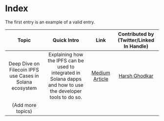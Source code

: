 # Index

The first entry is an example of a valid entry.

|                          Topic                           |                                                  Quick Intro                                                   |                                                              Link                                                              |     Contributed by (Twitter/Linked In Handle)      |
| :------------------------------------------------------: | :------------------------------------------------------------------------------------------------------------: | :----------------------------------------------------------------------------------------------------------------------------: | :------------------------------------------------: |
| Deep Dive on Filecoin IPFS use Cases in Solana ecosystem | Explaining how the IPFS can be used to integrated in Solana dapps and how to use the developer tools to do so. | [Medium Article](https://9yearoldtechkid.medium.com/deep-dive-on-filecoin-ipfs-use-cases-in-the-solana-ecosystem-decff70c60af) | [Harsh Ghodkar](https://twitter.com/harsh_ghodkar) |
|                    (Add more topics)                     |
